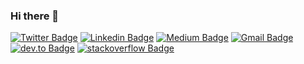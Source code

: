 ### Hi there 👋


[![Twitter Badge](https://img.shields.io/badge/-@daaherrera-1ca0f1?style=flat-square&labelColor=1ca0f1&logo=twitter&logoColor=white&link=https://twitter.com/daaherrera)](https://twitter.com/daaherrera) [![Linkedin Badge](https://img.shields.io/badge/-David%20Herrera-blue?style=flat-square&logo=Linkedin&logoColor=white&link=https://www.linkedin.com/in/davherrera/)](https://www.linkedin.com/in/davherrera/)
[![Medium Badge](https://img.shields.io/badge/-@davherrera-000000?style=flat-square&labelColor=000000&logo=Medium&link=https://medium.com/@davherrera/)](https://medium.com/@davherrera)
[![Gmail Badge](https://img.shields.io/badge/-dav.herrerav@gmail.com-c14438?style=flat-square&logo=Gmail&logoColor=white&link=mailto:dav.herrerav@gmail.com)](mailto:dav.herrerav@gmail.com)
[![dev.to Badge](https://img.shields.io/badge/-daaherrera-000000?style=flat-square&logo=dev.to&link=https://dev.to/daaherrera/)](https://dev.to/daaherrera/)
[![stackoverflow Badge](https://img.shields.io/badge/-@dav-6a737c?style=flat-square&labelColor=cccccc&logo=stackoverflow&logoColor=orange&link=https://stackoverflow.com/users/1212129/dav)](https://stackoverflow.com/users/1212129/dav)

